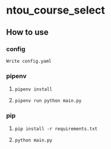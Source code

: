 # ntou_course_select

## How to use
### config
    Write config.yaml

### pipenv
1.  ```
    pipenv install
    ```
2.  ```
    pipenv run python main.py
    ```

### pip
1.  ```
    pip install -r requirements.txt
    ```
2.  ```
    python main.py
    ```